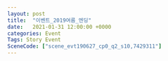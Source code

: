 ```yaml
---
layout: post
title:  "이벤트_2019여름_엔딩"
date:   2021-01-31 12:00:00 +0000
categories: Event
Tags: Story Event
SceneCode: ["scene_evt190627_cp0_q2_s10,7429311"]
---
```

